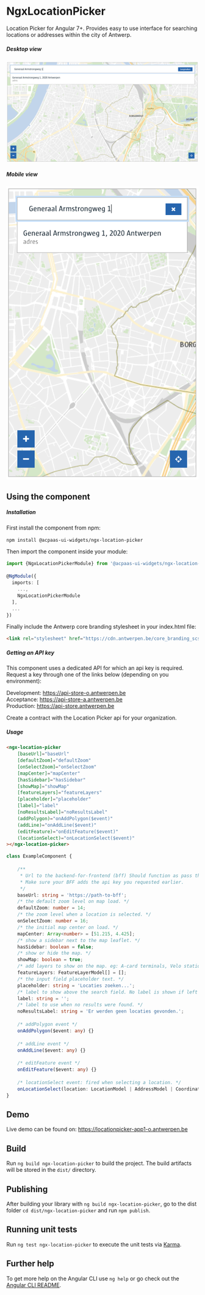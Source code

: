 # NgxLocationPicker

Location Picker for Angular 7+. Provides easy to use interface for searching locations or addresses within the city of Antwerp.

##### Desktop view

![screenshot](desktop-view.png)

##### Mobile view

![screenshot](mobile-view.png)

## Using the component

##### Installation

First install the component from npm:

`npm install @acpaas-ui-widgets/ngx-location-picker`

Then import the component inside your module:

```ts
import {NgxLocationPickerModule} from '@acpaas-ui-widgets/ngx-location-picker';

@NgModule({
  imports: [
    ...,
    NgxLocationPickerModule
  ],
  ...
})
```

Finally include the Antwerp core branding stylesheet in your index.html file:

```html
<link rel="stylesheet" href="https://cdn.antwerpen.be/core_branding_scss/3.0.3/main.min.css">
```

##### Getting an API key

This component uses a dedicated API for which an api key is required. Request a key through one of the links below (depending on you environment):

Development: https://api-store-o.antwerpen.be  
Acceptance: https://api-store-a.antwerpen.be  
Production: https://api-store.antwerpen.be  

Create a contract with the Location Picker api for your organization.

##### Usage

```html
<ngx-location-picker
    [baseUrl]="baseUrl"
    [defaultZoom]="defaultZoom"
    [onSelectZoom]="onSelectZoom"
    [mapCenter]="mapCenter"
    [hasSidebar]="hasSidebar"
    [showMap]="showMap"
    [featureLayers]="featureLayers"
    [placeholder]="placeholder"
    [label]="label"
    [noResultsLabel]="noResultsLabel"
    (addPolygon)="onAddPolygon($event)"
    (addLine)="onAddLine($event)"
    (editFeature)="onEditFeature($event)"
    (locationSelect)="onLocationSelect($event)"
></ngx-location-picker>
```

```ts
class ExampleComponent {
    
    /**
     * Url to the backend-for-frontend (bff) Should function as pass through to the Location Picker API.
     * Make sure your BFF adds the api key you requested earlier.
     */
    baseUrl: string = 'https://path-to-bff';
    /* the default zoom level on map load. */
    defaultZoom: number = 14;
    /* the zoom level when a location is selected. */
    onSelectZoom: number = 16;
    /* the initial map center on load. */
    mapCenter: Array<number> = [51.215, 4.425];
    /* show a sidebar next to the map leaflet. */
    hasSidebar: boolean = false;
    /* show or hide the map. */
    showMap: boolean = true;
    /* add layers to show on the map. eg: A-card terminals, Velo stations, ... */
    featureLayers: FeatureLayerModel[] = [];
    /* the input field placeholder text. */
    placeholder: string = 'Locaties zoeken...';
    /* label to show above the search field. No label is shown if left empty */
    label: string = '';
    /* label to use when no results were found. */
    noResultsLabel: string = 'Er werden geen locaties gevonden.';
    
    /* addPolygon event */
    onAddPolygon($event: any) {}
    
    /* addLine event */
    onAddLine($event: any) {}
    
    /* editFeature event */
    onEditFeature($event: any) {}
    
    /* locationSelect event: fired when selecting a location. */
    onLocationSelect(location: LocationModel | AddressModel | CoordinateModel) {}
}
```

## Demo

Live demo can be found on:
https://locationpicker-app1-o.antwerpen.be

## Build

Run `ng build ngx-location-picker` to build the project. The build artifacts will be stored in the `dist/` directory.

## Publishing

After building your library with `ng build ngx-location-picker`, go to the dist folder `cd dist/ngx-location-picker` and run `npm publish`.

## Running unit tests

Run `ng test ngx-location-picker` to execute the unit tests via [Karma](https://karma-runner.github.io).

## Further help

To get more help on the Angular CLI use `ng help` or go check out the [Angular CLI README](https://github.com/angular/angular-cli/blob/master/README.md).
